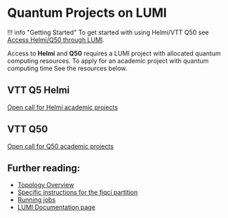 # Quantum Projects on LUMI 

!!! info "Getting Started"
	To get started with using Helmi/VTT Q50 see
	[Access Helmi/Q50 through LUMI](access.md).

Access to **Helmi** and **Q50** requires a LUMI project with allocated quantum computing resources. 
To apply for an academic project with quantum computing time See the resources below.

## VTT Q5 Helmi

[Open call for Helmi academic projects](https://fiqci.fi/publications/2022-11-01-Helmi_pilot)

## VTT Q50

[Open call for Q50 academic projects](https://fiqci.fi/publications/2025-07-03-Q50-Call-2_2025)

## Further reading:

* [Topology Overview](specs.md)
* [Specific instructions for the fiqci partition](fiqci-partition.md)
* [Running jobs](running-quantum-jobs.md)
* [LUMI Documentation page](https://docs.lumi-supercomputer.eu/)